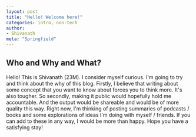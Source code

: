 ```yaml
---
layout: post
title: "Hello! Welcome here!"
categories: intro, non-tech
author:
- Shivanath
meta: "Springfield"
---
```


## Who and Why and What? 
Hello! This is Shivanath (23M). I consider myself curious. I'm going to try and think about the why of this blog. Firstly, I believe that writing about some concept that you want to know about forces you to think more. It's also tougher. So secondly, making it public would hopefully hold me accountable. And the output would be shareable and would be of more quality this way. Right now, I'm thinking of posting summaries of podcasts / books and some explorations of ideas I'm doing with myself / friends. If you can add to these in any way, I would be more than happy. Hope you have a satisfying stay! 

